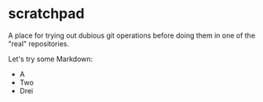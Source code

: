 scratchpad
==========

A place for trying out dubious git operations before doing them in one of the "real" repositories.


Let's try some Markdown:

* A
* Two
* Drei
